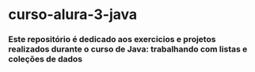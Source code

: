# curso-alura-3-java
### Este repositório é dedicado aos exercicios e projetos realizados durante o curso de Java: trabalhando com listas e coleções de dados
